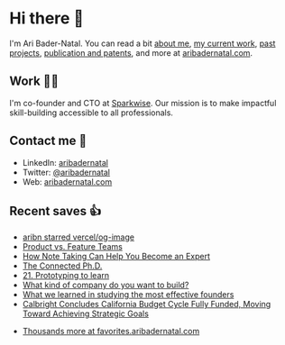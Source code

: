 # Hi there  👋

I'm Ari Bader-Natal. You can read a bit [about me](https://aribadernatal.com), [my current work](https://aribadernatal.com/projects/Sparkwise/), [past projects](https://aribadernatal.com/projects/), [publication and patents](https://aribadernatal.com/publications), and more at [aribadernatal.com](https://aribadernatal.com).

## Work  👨‍💻

I'm co-founder and CTO at [Sparkwise](https://sparkwise.co). Our mission is to make impactful skill-building accessible to all professionals.

## Contact me  💬 

- LinkedIn: [aribadernatal](https://linkedin.com/in/aribadernatal)
- Twitter: [@aribadernatal](https://twitter.com/aribadernatal)
- Web: [aribadernatal.com](https://aribadernatal.com)

## Recent saves  👍

<!--START_SECTION:feed-->
* [aribn starred vercel&#x2F;og-image](https:&#x2F;&#x2F;favorites.aribadernatal.com&#x2F;github-favorites&#x2F;2022&#x2F;07&#x2F;aribn-starred-vercel-og-image&#x2F;)
* [Product vs. Feature Teams](https:&#x2F;&#x2F;favorites.aribadernatal.com&#x2F;pocket-favorites&#x2F;2022&#x2F;07&#x2F;product-vs-feature-teams&#x2F;)
* [How Note Taking Can Help You Become an Expert](https:&#x2F;&#x2F;favorites.aribadernatal.com&#x2F;pocket-favorites&#x2F;2022&#x2F;07&#x2F;how-note-taking-can-help-you-become-an-expert&#x2F;)
* [The Connected Ph.D.](https:&#x2F;&#x2F;favorites.aribadernatal.com&#x2F;pocket-favorites&#x2F;2022&#x2F;07&#x2F;the-connected-ph-d&#x2F;)
* [21. Prototyping to learn](https:&#x2F;&#x2F;favorites.aribadernatal.com&#x2F;pocket-favorites&#x2F;2022&#x2F;07&#x2F;21-prototyping-to-learn&#x2F;)
* [What kind of company do you want to build?](https:&#x2F;&#x2F;favorites.aribadernatal.com&#x2F;pocket-favorites&#x2F;2022&#x2F;07&#x2F;what-kind-of-company-do-you-want-to-build&#x2F;)
* [What we learned in studying the most effective founders](https:&#x2F;&#x2F;favorites.aribadernatal.com&#x2F;pocket-favorites&#x2F;2022&#x2F;07&#x2F;what-we-learned-in-studying-the-most-effective-founders&#x2F;)
* [Calbright Concludes California Budget Cycle Fully Funded, Moving Toward Achieving Strategic Goals](https:&#x2F;&#x2F;favorites.aribadernatal.com&#x2F;pocket-favorites&#x2F;2022&#x2F;06&#x2F;calbright-concludes-california-budget-cycle-fully-funded-moving-toward-achieving-strategic-goals&#x2F;)
<!--END_SECTION:feed-->
* [Thousands more at favorites.aribadernatal.com](https://favorites.aribadernatal.com)
